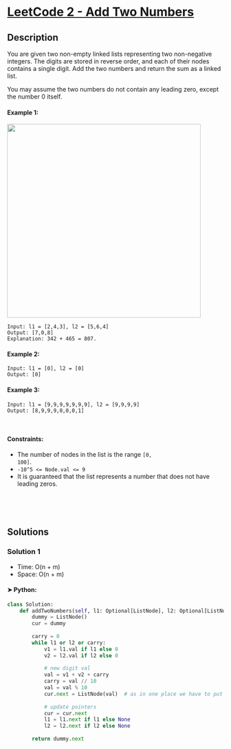 
# [LeetCode 2 - Add Two Numbers](https://leetcode.com/problems/add-two-numbers/description/)


## Description

You are given two non-empty linked lists representing two non-negative integers. The digits are stored in reverse order, and each of their nodes contains a single digit. Add the two numbers and return the sum as a linked list.

You may assume the two numbers do not contain any leading zero, except the number 0 itself.


#### Example 1:

<img alt="" src="https://assets.leetcode.com/uploads/2020/10/02/addtwonumber1.jpg" style="width: 450px;" />

```
Input: l1 = [2,4,3], l2 = [5,6,4]
Output: [7,0,8]
Explanation: 342 + 465 = 807.
```

#### Example 2:
```
Input: l1 = [0], l2 = [0]
Output: [0]
```

#### Example 3:
```
Input: l1 = [9,9,9,9,9,9,9], l2 = [9,9,9,9]
Output: [8,9,9,9,0,0,0,1]
```

<br/>

#### Constraints:
  * The number of nodes in the list is the range <code>[0, 100]</code>.
  * <code>-10^5 <= Node.val <= 9</code>
  * It is guaranteed that the list represents a number that does not have leading zeros.

<br/>


<p>&nbsp;</p>

## Solutions

### Solution 1
  * Time: O(n + m)
  * Space: O(n + m)

#### ➤ Python:
```python
class Solution:
    def addTwoNumbers(self, l1: Optional[ListNode], l2: Optional[ListNode]) -> Optional[ListNode]:
        dummy = ListNode()
        cur = dummy
        
        carry = 0
        while l1 or l2 or carry:
            v1 = l1.val if l1 else 0
            v2 = l2.val if l2 else 0
            
            # new digit val
            val = v1 + v2 + carry
            carry = val // 10
            val = val % 10
            cur.next = ListNode(val)  # as in one place we have to put a single digit
            
            # update pointers
            cur = cur.next
            l1 = l1.next if l1 else None
            l2 = l2.next if l2 else None
            
        return dummy.next
```

<!-- tabs:end -->

<!-- end -->
